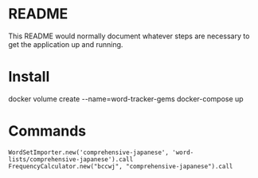 # README

This README would normally document whatever steps are necessary to get the
application up and running.


# Install

docker volume create --name=word-tracker-gems
docker-compose up


# Commands

```
WordSetImporter.new('comprehensive-japanese', 'word-lists/comprehensive-japanese').call
FrequencyCalculator.new("bccwj", "comprehensive-japanese").call
```
